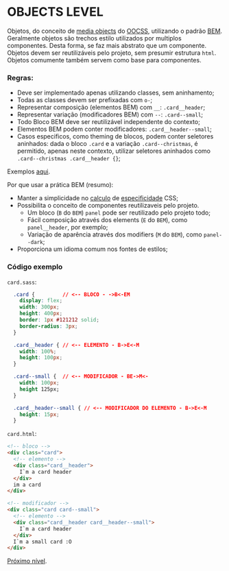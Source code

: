 # OBJECTS LEVEL

Objetos, do conceito de [media objects](https://github.com/stubbornella/oocss/wiki/Content#template) do [OOCSS](https://github.com/stubbornella/oocss/wiki), utilizando o padrão [BEM](http://getbem.com/introduction/).
Geralmente objetos são trechos estilo utilizados por multiplos componentes. Desta forma, se faz mais abstrato que um componente. Objetos devem ser reutilizáveis pelo projeto, sem presumir estrutura `html`. Objetos comumente também servem como base para componentes.

### Regras:

- Deve ser implementado apenas utilizando classes, sem aninhamento;
- Todas as classes devem ser prefixadas com `o-`;
- Representar composição (elementos BEM) com `__`: `.card__header`;
- Representar variação (modificadores BEM) com `--`: `.card--small`;
- Todo Bloco BEM deve ser reutilizável independente do contexto;
- Elementos BEM podem conter modificadores: `.card__header--small`;
- Casos especificos, como theming de blocos, podem conter seletores aninhados: dada o bloco `.card` e a variação `.card--christmas`, é permitido, apenas neste contexto, utilizar seletores aninhados como `.card--christmas .card__header {}`;

Exemplos [aqui](https://github.com/inuitcss/inuitcss/tree/develop/objects).

Por que usar a prática BEM (resumo):

- Manter a simplicidade no [calculo](https://specificity.keegan.st/) de [especificidade](https://developer.mozilla.org/en-US/docs/Web/CSS/Specificity) CSS;
- Possibilita o conceito de componentes reutilizaveis pelo projeto.
  - Um bloco (`B` do `BEM`) `panel` pode ser reutilizado pelo projeto todo;
  - Fácil composição através dos elements (`E` do `BEM`), como `panel__header`, por exemplo;
  - Variação de aparência através dos modifiers (`M` do `BEM`), como `panel--dark`;
- Proporciona um idioma comum nos fontes de estilos;

### Código exemplo

`card.sass`:

```css
  .card {         // <-- BLOCO - ->B<-EM
    display: flex;
    width: 300px;
    height: 400px;
    border: 1px #121212 solid;
    border-radius: 3px;
  }

  .card__header { // <-- ELEMENTO - B->E<-M
    width: 100%;
    height: 100px;
  }

  .card--small {  // <-- MODIFICADOR - BE->M<-
    width: 100px;
    height 125px;
  }

  .card__header--small { // <-- MODIFICADOR DO ELEMENTO - B->E<-M
    height: 15px;
  }
```

`card.html`:

```html
<!-- bloco -->
<div class="card">
  <!-- elemento -->
  <div class="card__header">
    I`m a card header
  </div>
  im a card
</div>

<!-- modificador -->
<div class="card card--small">
  <!-- elemento -->
  <div class="card__header card__header--small">
    I`m a card header
  </div>
  I`m a small card :O
</div>
```

[Próximo nível](../components/README.md).
